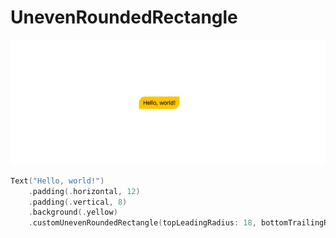 # UnevenRoundedRectangle
![image-20240830143836942](./rect.png)

```swift
Text("Hello, world!")
	.padding(.horizontal, 12)
	.padding(.vertical, 8)
  	.background(.yellow)
  	.customUnevenRoundedRectangle(topLeadingRadius: 18, bottomTrailingRadius: 18)
```

